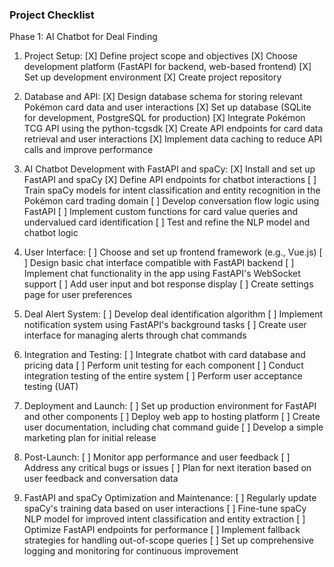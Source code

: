 ### Project Checklist

Phase 1: AI Chatbot for Deal Finding

1. Project Setup:
   [X] Define project scope and objectives
   [X] Choose development platform (FastAPI for backend, web-based frontend)
   [X] Set up development environment
   [X] Create project repository

2. Database and API:
   [X] Design database schema for storing relevant Pokémon card data and user interactions
   [X] Set up database (SQLite for development, PostgreSQL for production)
   [X] Integrate Pokémon TCG API using the python-tcgsdk
   [X] Create API endpoints for card data retrieval and user interactions
   [X] Implement data caching to reduce API calls and improve performance

3. AI Chatbot Development with FastAPI and spaCy:
   [X] Install and set up FastAPI and spaCy
   [X] Define API endpoints for chatbot interactions
   [ ] Train spaCy models for intent classification and entity recognition in the Pokémon card trading domain
   [ ] Develop conversation flow logic using FastAPI
   [ ] Implement custom functions for card value queries and undervalued card identification
   [ ] Test and refine the NLP model and chatbot logic

4. User Interface:
   [ ] Choose and set up frontend framework (e.g., Vue.js)
   [ ] Design basic chat interface compatible with FastAPI backend
   [ ] Implement chat functionality in the app using FastAPI's WebSocket support
   [ ] Add user input and bot response display
   [ ] Create settings page for user preferences

5. Deal Alert System:
   [ ] Develop deal identification algorithm
   [ ] Implement notification system using FastAPI's background tasks
   [ ] Create user interface for managing alerts through chat commands

6. Integration and Testing:
   [ ] Integrate chatbot with card database and pricing data
   [ ] Perform unit testing for each component
   [ ] Conduct integration testing of the entire system
   [ ] Perform user acceptance testing (UAT)

7. Deployment and Launch:
   [ ] Set up production environment for FastAPI and other components
   [ ] Deploy web app to hosting platform
   [ ] Create user documentation, including chat command guide
   [ ] Develop a simple marketing plan for initial release

8. Post-Launch:
   [ ] Monitor app performance and user feedback
   [ ] Address any critical bugs or issues
   [ ] Plan for next iteration based on user feedback and conversation data

9. FastAPI and spaCy Optimization and Maintenance:
   [ ] Regularly update spaCy's training data based on user interactions
   [ ] Fine-tune spaCy NLP model for improved intent classification and entity extraction
   [ ] Optimize FastAPI endpoints for performance
   [ ] Implement fallback strategies for handling out-of-scope queries
   [ ] Set up comprehensive logging and monitoring for continuous improvement
